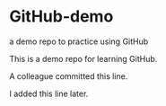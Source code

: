 # GitHub-demo

a demo repo to practice using GitHub

This is a demo repo for learning GitHub.

A colleague committed this line.

I added this line later.
